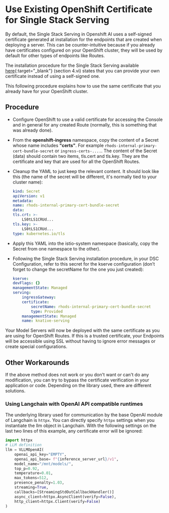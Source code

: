 # Use Existing OpenShift Certificate for Single Stack Serving

By default, the Single Stack Serving in Openshift AI uses a self-signed certificate generated at installation for the endpoints that are created when deploying a server.
This can be counter-intuitive because if you already have certificates configured on your OpenShift cluster, they will be used by default for other types of endpoints like Routes.

The installation procedure for the Single Stack Serving available [here](https://access.redhat.com/documentation/en-us/red_hat_openshift_ai_self-managed/2-latest/html/serving_models/serving-large-models_serving-large-models#configuring-automated-installation-of-kserve_serving-large-models){:target="_blank"} (section 4.vi) states that you can provide your own certificate instead of using a self-signed one.

This following procedure explains how to use the same certificate that you already have for your OpenShift cluster.

## Procedure

- Configure OpenShift to use a valid certificate for accessing the Console and in general for any created Route (normally, this is something that was already done).
- From the **openshift-ingress** namespace, copy the content of a Secret whose name includes **"certs"**. For example `rhods-internal-primary-cert-bundle-secret` or `ingress-certs-....`. The content of the Secret (data) should contain two items, tls.cert and tls.key. They are the certificate and key that are used for all the OpenShift Routes.
- Cleanup the YAML to just keep the relevant content. It should look like this (the name of the secret will be different, it's normally tied to your cluster name):

    ```yaml
    kind: Secret
    apiVersion: v1
    metadata:
    name: rhods-internal-primary-cert-bundle-secret
    data:
    tls.crt: >-
        LS0tLS1CRUd...
    tls.key: >-
        LS0tLS1CRUd...
    type: kubernetes.io/tls
    ```

- Apply this YAML into the istio-system namespace (basically, copy the Secret from one namespace to the other).
- Following the Single Stack Serving installation procedure, in your DSC Configuration, refer to this secret for the kserve configuration (don’t forget to change the secretName for the one you just created):

    ```yaml
    kserve:
    devFlags: {}
    managementState: Managed
    serving:
        ingressGateway:
        certificate:
            secretName: rhods-internal-primary-cert-bundle-secret
            type: Provided
        managementState: Managed
        name: knative-serving
    ```

Your Model Servers will now be deployed with the same certificate as you are using for OpenShift Routes. If this is a trusted certificate, your Endpoints will be accessible using SSL without having to ignore error messages or create special configurations.

## Other Workarounds

If the above method does not work or you don't want or can't do any modification, you can try to bypass the certificate verification in your application or code. Depending on the library used, there are different solutions.

### Using Langchain with OpenAI API compatible runtimes

The underlying library used for communication by the base OpenAI module of Langchain is `httpx`. You can directly specify `httpx` settings when you instantiate the llm object in Langchain. With the following settings on the last two lines of this example, any certificate error will be ignored:

```python
import httpx
# LLM definition
llm = VLLMOpenAI(
    openai_api_key="EMPTY",
    openai_api_base= f"{inference_server_url}/v1",
    model_name="/mnt/models/",
    top_p=0.92,
    temperature=0.01,
    max_tokens=512,
    presence_penalty=1.03,
    streaming=True,
    callbacks=[StreamingStdOutCallbackHandler()]
    async_client=httpx.AsyncClient(verify=False),
    http_client=httpx.Client(verify=False)
)
```
